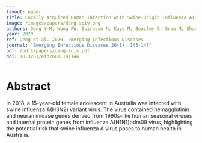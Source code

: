 ```yaml
---
layout: paper
title: Locally Acquired Human Infection with Swine-Origin Influenza A(H3N2) Variant Virus, Australia, 2018
image: /images/papers/deng-soiv.png
authors: Deng Y-M, Wong FW, Spirason N, Kaye M, Beazley R, Grau M, Shan S, Stevens V, Sullivan S, Barr IG, Dhanasekaran V.
year: 2020
ref: Deng et al. 2020. Emerging Infectious Diseases
journal: "Emerging Infectious Diseases 26(1): 143-147"
pdf: /pdfs/papers/deng-soiv.pdf
doi: 10.3201/eid2601.191144
---
```


# Abstract

In 2018, a 15-year-old female adolescent in Australia was infected with swine influenza A(H3N2) variant virus. The virus contained hemagglutinin and neuraminidase genes derived from 1990s-like human seasonal viruses and internal protein genes from influenza A(H1N1)pdm09 virus, highlighting the potential risk that swine influenza A virus poses to human health in Australia.
